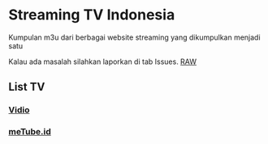 # Streaming TV Indonesia
Kumpulan m3u dari berbagai website streaming yang dikumpulkan menjadi satu

Kalau ada masalah silahkan laporkan di tab Issues.
[RAW](https://pastebin.com/raw/wE41Kn1D)

## List TV
### [Vidio](https://github.com/AGaming468/streaming-tv-indonesia/wiki/List-TV-(Vidio) "Wiki page")
### [meTube.id](https://github.com/AGaming468/streaming-tv-indonesia/wiki/List-TV-(meTube.id) "Another Wiki page")
